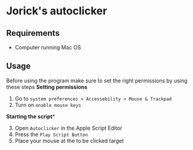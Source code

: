 # Jorick's autoclicker
## Requirements
- Computer running Mac OS

## Usage
Before using the program make sure to set the right permissions by using these steps
**Setting permissions**
1. Go to ```system preferences > Accessebility > Mouse & Trackpad```
2. Turn on ```enable mouse keys```

**Starting the script***

3. Open ```Autoclicker``` in the Apple Script Editor
4. Press the ```Play Script Button```
5. Place your mouse at the to be clicked target